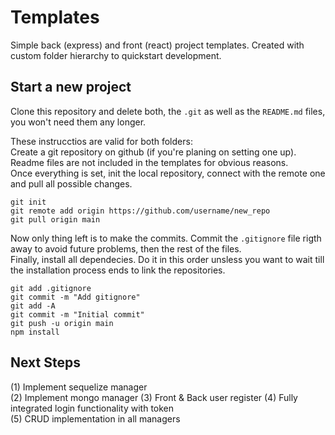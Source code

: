 # Templates

Simple back (express) and front (react) project templates. Created with custom folder hierarchy to quickstart development.

## Start a new project

Clone this repository and delete both, the `.git` as well as the `README.md` files, you won't need them any longer.  
  
These instrucctios are valid for both folders:  
Create a git repository on github (if you're planing on setting one up). Readme files are not included in the templates for obvious reasons.  
Once everything is set, init the local repository, connect with the remote one and pull all possible changes. 

    git init  
    git remote add origin https://github.com/username/new_repo  
    git pull origin main  
    
Now only thing left is to make the commits. Commit the `.gitignore` file rigth away to avoid future problems, then the rest of the files.  
Finally, install all dependecies. Do it in this order unsless you want to wait till the installation process ends to link the repositories.  

    git add .gitignore  
    git commit -m "Add gitignore"  
    git add -A
    git commit -m "Initial commit"
    git push -u origin main  
    npm install  

## Next Steps

(1) Implement sequelize manager  
(2) Implement mongo manager 
(3) Front & Back user register 
(4) Fully integrated login functionality with token  
(5) CRUD implementation in all managers
